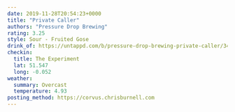 ```yaml
---
date: 2019-11-28T20:54:23+0000
title: "Private Caller"
authors: "Pressure Drop Brewing"
rating: 3.25
style: Sour - Fruited Gose
drink_of: https://untappd.com/b/pressure-drop-brewing-private-caller/3498296
checkin:
  title: The Experiment
  lat: 51.547
  long: -0.052
weather:
  summary: Overcast
  temperature: 4.93
posting_method: https://corvus.chrisburnell.com
---
```

